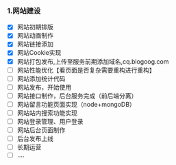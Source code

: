 ### 1.网站建设

- [x] 网站初期排版
- [x] 网站动画制作
- [x] 网站链接添加
- [x] 网站Cookie实现
- [x] 网站打包发布,上传至服务前期添加域名,cq.blogoog.com
- [ ] 网站性能优化【看页面是否复杂需要重构进行重构】
- [ ] 网站添加统计代码
- [ ] 网站发布，开始使用
- [ ] 网站接口制作，后台服务完成（前后端分离）
- [ ] 网站留言功能页面实现（node+mongoDB）
- [ ] 网站站内搜索功能实现
- [ ] 网站登录管理、用户登录
- [ ] 网站后台页面制作
- [ ] 后台发布上线
- [ ] 长期运营
- [ ] .... 
